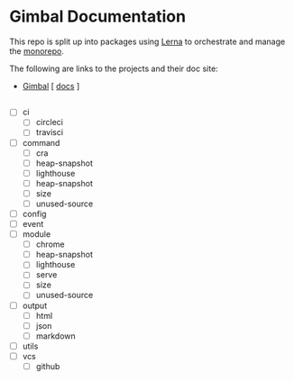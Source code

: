 # Gimbal Documentation

This repo is split up into packages using [Lerna](https://lerna.js.org/) to orchestrate and manage the [monorepo](https://en.wikipedia.org/wiki/Monorepo).

The following are links to the projects and their doc site:

- [Gimbal](../packages/gimbal) [ [docs](../packages/gimbal/docs) ]

## 
- [ ] ci
    - [ ] circleci
    - [ ] travisci
- [ ] command
    - [ ] cra
    - [ ] heap-snapshot
    - [ ] lighthouse
    - [ ] heap-snapshot
    - [ ] size
    - [ ] unused-source
- [ ] config
- [ ] event
- [ ] module
    - [ ] chrome
    - [ ] heap-snapshot
    - [ ] lighthouse
    - [ ] serve
    - [ ] size
    - [ ] unused-source
- [ ] output
    - [ ] html
    - [ ] json
    - [ ] markdown
- [ ] utils
- [ ] vcs
    - [ ] github
